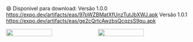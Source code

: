 :smile: Disponível para download: 
Versão 1.0.0 https://expo.dev/artifacts/eas/97pWZBMatXfUnzTutJbXWJ.apk
Versão 1.0.1 https://expo.dev/artifacts/eas/ge2cQrtcAwzbsQcqzsS9qu.apk

<div style="display: flex; justify-content: space-between;">
  <img src="https://i.imgur.com/09GqYo9.png" alt="" width="50%">
  <img src="https://i.imgur.com/P6Xqvky.png" alt="" width="50%">
</div>
